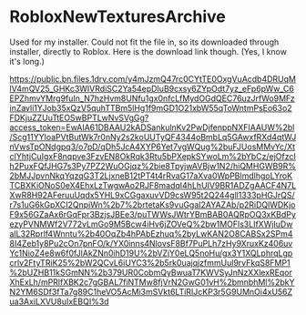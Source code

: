 # RobloxNewTexturesArchive
Used for my installer.
Could not fit the file in, so its downloaded through installer, directly to Roblox. Here is the download link though. (Yes, I know it's long.)



https://public.bn.files.1drv.com/y4mJzmQ47rc0CYtTE0OxgVuAcdb4DRUqMlV4mQV25_GHKc3WIVRdiSC2Ya54epDIuB9cxsy6ZYpOdt7yz_eFp6pWw_C6EPZhmvYMrg9fuIn_N7hzHvm8UNfu1gx0nfcLfMydOGdQEC76uzJrfWo9MFzinZavli1YJob35xQzV5quhTTBm5lHg1f9mGD1O21xbW55qToWntmPsEo63o2FDKjuZZUuTtEOSwBPTLwNvSVgGg?access_token=EwAIA61DBAAU2kADSankulnKv2PwDjfenppNXFIAAUW%2bl/Scg11YYloaPVtButWk7r0nNy2s2koUUTyQF4344oBmbLq5GAwxfRXd4qtWJnVwsTpONdgpq3/o7pD/qDh5JcA4XYP6Yet7vgWQug%2buFJUosMMvYc/XtcIYhtjCuIgxF8nqpve3FzvEN8OkRqk3Rtu5bPXepkSYwoLm%2bYbCz/ejOfzcIh2PuxFQfJHG7s3Py7PZ2WuOGjqz%2bie8TpyjwAVBjw1N2/hiQMHGWB9R%2bMJJpvnNkqYqzqG3T2LjxneB12tPT4t4rRvaG17aXva0WpPBlmdlhgoLYroKTCBXKiONoS0eX4EhxLzTwgwAo2RJF8madqI4hLhUIV9BR1ADZgAACF4N7LXwR8H92AFeruuUqdx5YHL9xCGgaxuvVD9csW95t2Q244gll1333pHGJrQS/r7s1uG6kGpXCI2QnpiWn%2b7%2brtetaKs9vuGgaI2AYAZAb/p2RiDQlWDKjoF9x56GZaAx6rGqFpr3BzjsJBEe3/puTWWsJWtrYBmBAB0AQRpOQ3xKBdPyezyPVNMWf2V772vLmGo9M5Bcw4iHv6jZOVeQ%2bw1MOFls3LIfXWjIuDwalL32Rprlf4Wnntu%2b40OqZb4hPAbEzhuq%2byLwKAN2O8CABSx2SPm48I4Zeb1y8Pu2cOn7pnFO/k/YX0inns4NlovsF8Bf7PuPLh7zHy9XruxKz406uvYc1NioZ4e8w6f0fJlAkZNn0ihD19U%2bVZjY0eLQ5noHu/gx3Y1XQLphrqLgpcrlv2FtyTRiK25%2bW2QCvL6iUYC3%2b5rk0uajqjzfmmUul9rvFkqS8FMP1%2bUZHB11kSGmNN%2b379UR0CobmQyBwuaT7KWVSyJnNzXXlexREqorXhExLh/mPRlfXBK2c7gGBAL7fiNTMw8fjVrN2GwG01vH%2bmnbhMl%2bkYN2YM6SDf3fTa7g89C1heVO5AcMi3mSVkt6LTiRIJcKP3r5G9UMnOi4xU56Zua3AxiLXVU8uIxEBQI%3d
